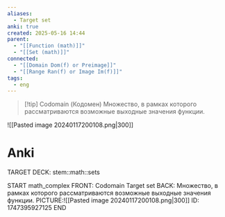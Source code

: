```yaml
---
aliases:
  - Target set
anki: true
created: 2025-05-16 14:44
parent:
  - "[[Function (math)]]"
  - "[[Set (math)]]"
connected:
  - "[[Domain Dom(f) or Preimage]]"
  - "[[Range Ran(f) or Image Im(f)]]"
tags:
  - eng
---
```


> [!tip] Codomain (Кодомен)
Множество, в рамках которого рассматриваются возможные выходные значения функции.

![[Pasted image 20240117200108.png|300]]

# Anki
TARGET DECK: stem::math::sets

START
math_complex
FRONT: Codomain 
Target set
BACK: Множество, в рамках которого рассматриваются возможные выходные значения функции.
PICTURE:![[Pasted image 20240117200108.png|300]]
ID: 1747395927125
END













